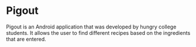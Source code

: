 # Pigout

Pigout is an Android application that was developed by hungry college students.
It allows the user to find different recipes based on the ingredients that are entered.
